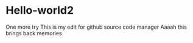 # Hello-world2
One more try
This is my edit for github source code manager
Aaaah this brings back memories
